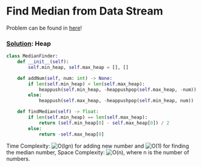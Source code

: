 # Find Median from Data Stream

Problem can be found in [here](https://leetcode.com/problems/find-median-from-data-stream)!

### [Solution](/Heap/295-FindMedianfromDataStream/solution.py): Heap

```python
class MedianFinder:
    def __init__(self):
        self.min_heap, self.max_heap = [], []

    def addNum(self, num: int) -> None:
        if len(self.min_heap) < len(self.max_heap):
            heappush(self.min_heap, -heappushpop(self.max_heap, -num))
        else:
            heappush(self.max_heap, -heappushpop(self.min_heap, num))

    def findMedian(self) -> float:
        if len(self.min_heap) == len(self.max_heap):
            return (self.min_heap[0] - self.max_heap[0]) / 2
        else:
            return -self.max_heap[0]
```

Time Complexity: ![O(lgn)](<https://latex.codecogs.com/svg.image?\inline&space;O(logn)>) for adding new number and ![O(1)](<https://latex.codecogs.com/svg.image?\inline&space;O(1)>) for finding the median number, Space Complexity: ![O(n)](<https://latex.codecogs.com/svg.image?\inline&space;O(n)>), where n is the number of numbers.
